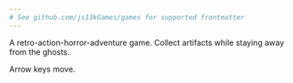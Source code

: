 ```yaml
---
# See github.com/js13kGames/games for supported frontmatter
---
```

A retro-action-horror-adventure game. Collect artifacts while staying away from the ghosts.

Arrow keys move.
